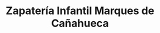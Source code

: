 ---
title: "Zapatería Infantil Marques de Cañahueca"
url: /alzira/zapateria-infantil-marques-de-canahueca/
shop: zapatos
---
